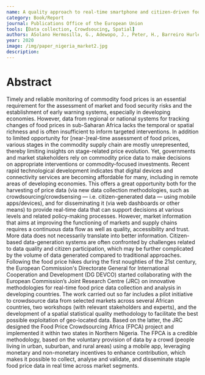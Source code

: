 ```yaml
---
name: A quality approach to real-time smartphone and citizen-driven food market price data
category: Book/Report
journal: Publications Office of the European Union
tools: [Data collection, Crowdsoucing, Spatial]
authors: ASolano Hermosilla, G., Adewopo, J., Peter, H., Barreiro Hurle, J., Arbia, G., Nardelli, V. et al.
year: 2020
image: /img/paper_nigeria_market2.jpg
description:      
---
```


# Abstract
Timely and reliable monitoring of commodity food prices is an essential requirement for the assessment of market and food security risks and the establishment of early warning systems, especially in developing economies. However, data from regional or national systems for tracking changes of food prices in sub-Saharan Africa lacks the temporal or spatial richness and is often insufficient to inform targeted interventions. In addition to limited opportunity for [near-]real-time assessment of food prices, various stages in the commodity supply chain are mostly unrepresented, thereby limiting insights on stage-related price evolution. Yet, governments and market stakeholders rely on commodity price data to make decisions on appropriate interventions or commodity-focused investments. Recent rapid technological development indicates that digital devices and connectivity services are becoming affordable for many, including in remote areas of developing economies. This offers a great opportunity both for the harvesting of price data (via new data collection methodologies, such as crowdsourcing/crowdsensing — i.e. citizen-generated data — using mobile apps/devices), and for disseminating it (via web dashboards or other means) to provide real-time data that can support decisions at various levels and related policy-making processes. However, market information that aims at improving the functioning of markets and supply chains requires a continuous data flow as well as quality, accessibility and trust. More data does not necessarily translate into better information. Citizen-based data-generation systems are often confronted by challenges related to data quality and citizen participation, which may be further complicated by the volume of data generated compared to traditional approaches. Following the food price hikes during the first noughties of the 21st century, the European Commission's Directorate General for International Cooperation and Development (DG DEVCO) started collaborating with the European Commission’s Joint Research Centre (JRC) on innovative methodologies for real-time food price data collection and analysis in developing countries. The work carried out so far includes a pilot initiative to crowdsource data from selected markets across several African countries, two workshops (with relevant stakeholders and experts), and the development of a spatial statistical quality methodology to facilitate the best possible exploitation of geo-located data. Based on the latter, the JRC designed the Food Price Crowdsourcing Africa (FPCA) project and implemented it within two states in Northern Nigeria. The FPCA is a credible methodology, based on the voluntary provision of data by a crowd (people living in urban, suburban, and rural areas) using a mobile app, leveraging monetary and non-monetary incentives to enhance contribution, which makes it possible to collect, analyse and validate, and disseminate staple food price data in real time across market segments.